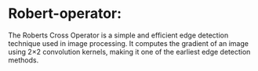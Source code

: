 # Robert-operator:
The Roberts Cross Operator is a simple and efficient edge detection technique used in image processing. It computes the gradient of an image using 2×2 convolution kernels, making it one of the earliest edge detection methods.

